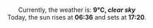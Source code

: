 <p  align="center"><br/>Currently, the weather is: <b> 9°C, <i>clear sky</i></b></br>Today, the sun rises at <b>06:36</b> and sets at <b>17:20</b>.</p>